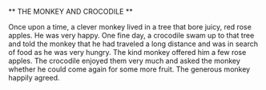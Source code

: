 ** THE MONKEY AND CROCODILE **

Once upon a time, a clever monkey lived in a tree that bore juicy, red rose apples. He was very happy. One fine day, a crocodile swam up to that tree and told the monkey that he had traveled a long distance and was in search of food as he was very hungry. The kind monkey offered him a few rose apples. The crocodile enjoyed them very much and asked the monkey whether he could come again for some more fruit. The generous monkey happily agreed.
